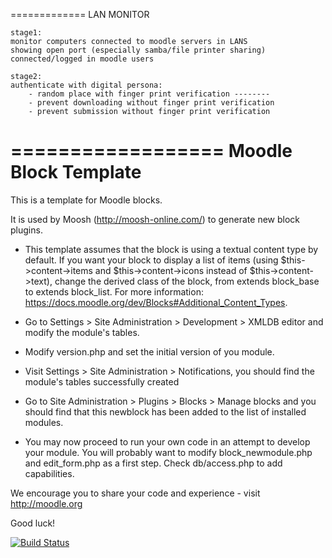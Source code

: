 =============
LAN MONITOR

	stage1:
	monitor computers connected to moodle servers in LANS
	showing open port (especially samba/file printer sharing)
	connected/logged in moodle users

	stage2:
	authenticate with digital persona:
		- random place with finger print verification --------
		- prevent downloading without finger print verification 
		- prevent submission without finger print verification




==================
Moodle Block Template
=====================

This is a template for Moodle blocks.

It is used by Moosh (http://moosh-online.com/) to generate new block plugins.

* This template assumes that the block is using a textual content type by default. If you want your block to display a list of items (using $this->content->items and $this->content->icons instead of $this->content->text), change the derived class of the block, from extends block_base to extends block_list. For more information: https://docs.moodle.org/dev/Blocks#Additional_Content_Types.

* Go to Settings > Site Administration > Development > XMLDB editor and modify the module's tables.

* Modify version.php and set the initial version of you module.

* Visit Settings > Site Administration > Notifications, you should find
the module's tables successfully created

* Go to Site Administration > Plugins > Blocks > Manage blocks
and you should find that this newblock has been added to the list of
installed modules.

* You may now proceed to run your own code in an attempt to develop
your module. You will probably want to modify block_newmodule.php
and edit_form.php as a first step. Check db/access.php to add
capabilities.

We encourage you to share your code and experience - visit http://moodle.org

Good luck!

[![Build Status](https://travis-ci.org/danielneis/moodle-block_newblock.svg?branch=master)](https://travis-ci.org/danielneis/moodle-block_newblock)
